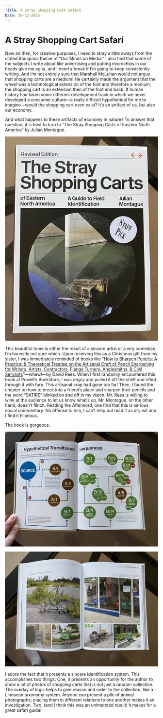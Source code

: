 ```yaml
---
Title: A Stray Shopping Cart Safari
Date: 30-12-2023
---
```


# A Stray Shopping Cart Safari

Now an then, for creative purposes, I need to stray a little aways from the stated Banapana theme of “Our Minds on Media.” I also find that some of the subjects I write about like advertising and putting microchips in our heads give me agita, and I need a break if I’m going to keep consistently writing. And I’m not entirely sure that Marshall McLuhan would not argue that shopping carts are a medium! He certainly made the argument that the wheel was a technological extension of the foot and therefore a medium; the shopping cart is an extension then of the foot and back. If human history had taken some different development track in which we never developed a consumer culture—a really difficult hypothetical for me to imagine—would the shopping cart even exist? It’s an artifact of us, but also our economy.

And what happens to these artifacts of economy in nature? To answer that question, it is best to turn to “The Stray Shopping Carts of Eastern North America” by Julian Montague.

![Book Cover](images/book-cover.jpg)

This beautiful tome is either the result of a sincere artist or a wry comedian; I’m honestly not sure which. Upon receiving this as a Christmas gift from my sister, I was immediately reminded of books like “[How to Sharpen Pencils: A Practical & Theoretical Treatise on the Artisanal Craft of Pencil Sharpening for Writers, Artists, Contractors, Flange Turners, Anglesmiths, & Civil Servants](https://www.goodreads.com/book/show/18921553-how-to-sharpen-pencils)”—whew!—by David Rees. When I first randomly encountered this book at Powell’s Bookstore, I was *angry* and pulled it off the shelf and rifled through it with fury. This artisanal crap had gone too far! Then, I found the chapter on how to break into a friend’s place and sharpen *their* pencils and the word “SATIRE” blinked on and off in my vision. Mr. Rees is willing to wink at the audience to let us know what’s up. Mr. Montague, on the other hand, doesn’t flinch. Reading the Afterword, one find that this is serious social commentary. No offense to him, I can’t help but read it as dry wit and I find it hilarious.

The book is gorgeous.

![There are simple and easy-to-read diagrams.](images/book-diagram.jpg)

![There are lots of photos of shopping carts in various situations.](images/book-interior-photos.jpg)

I adore the fact that it presents a sincere identification system. This accomplishes two things. One, it presents an opportunity for the author to show a lot of photos of shopping carts that is not just a random collection. The overlay of logic helps to give reason and order to the collection, like a Linnaean taxonomy system. Anyone can present a pile of animal photographs; placing them in different relations to one another makes it an investigation. Two, (and I think this was an unintended result) it makes for a great safari guide!

